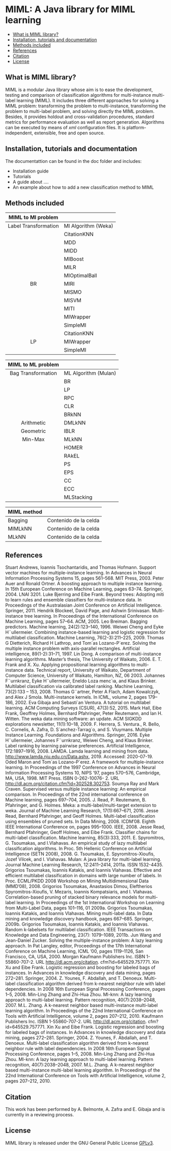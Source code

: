 # MIML: A Java library for MIML learning
* [What is MIML library?](https://github.com/kdis-lab/MIML/blob/master/README.md#what-is-miml-library)
* [Installation, tutorials and documentation](https://github.com/kdis-lab/MIML/blob/master/README.md#installation-tutorials-and-documentation)
* [Methods included](https://github.com/kdis-lab/MIML/blob/master/README.md#methods-included)
* [References](https://github.com/kdis-lab/MIML/blob/master/README.md#references)
* [Citation](https://github.com/kdis-lab/MIML/blob/master/README.md#citation)
* [License](https://github.com/kdis-lab/MIML/blob/master/README.md#license)

## What is MIML library?
MIML is a modular Java library whose aim is to ease the development, testing and comparison of classification algorithms for multi-instance multi-label learning (MIML). It includes three different approaches for solving a MIML problem: transforming the problem to multi-instance, transforming the problem to multi-label problem, and solving directly the MIML problem. Besides, it provides holdout and cross-validation procedures, standard metrics for performance evaluation as well as report generation. Algorithms can be executed by means of *xml* configuration files. It is platform-independent, extensible, free and open source.

## Installation, tutorials and documentation
The documentattion can be found in the doc folder and includes:
* Installation guide
* Tutorials
* A guide about ....
* An example about how to add a new classification method to MIML


## Methods included

|  MIML to MI problem  |                     |
|:--------------------:|---------------------|
| Label Transformation | MI Algorithm (Weka) |
|                      | CitationKNN         |
|                      | MDD                 |
|                      | MIDD                |
|                      | MIBoost             |
|                      | MILR                |
|                      | MIOptimalBall       |
|          BR          | MIRI                |
|                      | MISMO               |
|                      | MISVM               |
|                      | MITI                |
|                      | MIWrapper           |
|                      | SimpleMI            |
|                      | CitationKNN         |
|          LP          | MIWrapper           |
|                      | SimpleMI            |


|  MIML to ML problem  |                     |
|:--------------------:|---------------------|
| Bag Transformation | ML Algorithm (Mulan) |
|                      | BR        |
|                      | LP                 |
|                      | RPC                |
|                      | CLR             |
|                      | BRkNN                |
|          Arithmetic            | DMLkNN       |
|          Geometric          | IBLR                |
|          Min-Max            | MLkNN               |
|                      | HOMER               |
|                      | RAkEL               |
|                      | PS           |
|                      | EPS            |
|                      | CC         |
|                    | ECC           |
|                      | MLStacking            |


| MIML method |  |
| ------------- | ------------- |
| Bagging  | Contenido de la celda  |
| MIMLkNN  | Contenido de la celda  |
| MLkNN  | Contenido de la celda  |



## References

Stuart Andrews, Ioannis Tsochantaridis, and Thomas Hofmann. Support vector machines
for multiple-instance learning. In Advances in Neural Information Processing Systems
15, pages 561–568. MIT Press, 2003.
Peter Auer and Ronald Ortner. A boosting approach to multiple instance learning. In 15th
European Conference on Machine Learning, pages 63–74. Springer, 2004. LNAI 3201.
Luke Bjerring and Eibe Frank. Beyond trees: Adopting miti to learn rules and ensemble
classifiers for multi-instance data. In Proceedings of the Australasian Joint Conference
on Artificial Intelligence. Springer, 2011.
Hendrik Blockeel, David Page, and Ashwin Srinivasan. Multi-instance tree learning. In
Proceedings of the International Conference on Machine Learning, pages 57–64. ACM,
2005.
Leo Breiman. Bagging predictors. Machine learning, 24(2):123–140, 1996.
Weiwei Cheng and Eyke H¨ullermeier. Combining instance-based learning and logistic regression for multilabel classification. Machine Learning, 76(2-3):211–225, 2009.
Thomas G Dietterich, Richard H Lathrop, and Tom´as Lozano-P´erez. Solving the multiple
instance problem with axis-parallel rectangles. Artificial intelligence, 89(1-2):31–71, 1997.
Lin Dong. A comparison of multi-instance learning algorithms. Master’s thesis, The University of Waikato, 2006.
E. T. Frank and X. Xu. Applying propositional learning algorithms to multi-instance data.
Technical report, University of Waikato, Department of Computer Science, University of
Waikato, Hamilton, NZ, 06 2003.
Johannes F¨urnkranz, Eyke H¨ullermeier, Eneldo Loza menc´ıa, and Klaus Brinker. Multilabel
classification via calibrated label ranking. Machine Learning, 73(2):133 – 153, 2008.
Thomas G¨artner, Peter A Flach, Adam Kowalczyk, and Alex J Smola. Multi-instance
kernels. In ICML, volume 2, pages 179–186, 2002.
Eva Gibaja and Sebasti´an Ventura. A tutorial on multilabel learning. ACM Computing
Surveys (CSUR), 47(3):52, 2015.
Mark Hall, Eibe Frank, Geoffrey Holmes, Bernhard Pfahringer, Peter Reutemann, and
Ian H. Witten. The weka data mining software: an update. ACM SIGKDD explorations
newsletter, 11(1):10–18, 2009.
F. Herrera, S. Ventura., R. Bello, C. Cornelis, A. Zafra, D. S´anchez-Tarrag´o, and S. Vluymans. Multiple Instance Learning. Foundations and Algorithms. Springer, 2016.
Eyke H¨ullermeier, Johannes F¨urnkranz, Weiwei Cheng, and Klaus Brinker. Label ranking
by learning pairwise preferences. Artificial Intelligence, 172:1897–1916, 2008.
LAMDA. Lamda learning and mining from data. http://www.lamda.nju.edu.cn/Data.ashx,
2019. Accessed: 2020-07-19.
Oded Maron and Tom´as Lozano-P´erez. A framework for multiple-instance learning. In Proceedings of the 1997 Conference on Advances in Neural Information Processing Systems
10, NIPS ’97, pages 570–576, Cambridge, MA, USA, 1998. MIT Press. ISBN 0-262-10076-
2. URL http://dl.acm.org/citation.cfm?id=302528.302753.
Soumya Ray and Mark Craven. Supervised versus multiple instance learning: An empirical
comparison. In Proceedings of the 22nd international conference on Machine learning,
pages 697–704, 2005.
J. Read, P. Reutemann, B. Pfahringer, and G. Holmes. Meka: a multi-label/multi-target
extension to weka. Journal of Machine Learning Research, 17(1):667–671, 2016.
Jesse Read, Bernhard Pfahringer, and Geoff Holmes. Multi-label classification using ensembles of pruned sets. In Data Mining, 2008. ICDM’08. Eighth IEEE International
Conference on, pages 995–1000. IEEE, 2008.
Jesse Read, Bernhard Pfahringer, Geoff Holmes, and Eibe Frank. Classifier chains for
multi-label classification. Machine learning, 85(3):333, 2011.
E. Spyromitros, G. Tsoumakas, and I.Vlahavas. An empirical study of lazy multilabel classification algorithms. In Proc. 5th Hellenic Conference on Artificial Intelligence (SETN
2008), 2008.
G. Tsoumakas, E. Spyromitros-Xioufis, Jozef Vilcek, and I. Vlahavas. Mulan: A java library
for multi-label learning. Journal Machine Learning Research, 12:2411–2414, 2011a. ISSN
1532-4435.
Grigorios Tsoumakas, Ioannis Katakis, and Ioannis Vlahavas. Effective and efficient multilabel classification in domains with large number of labels. In Proc. ECML/PKDD 2008
Workshop on Mining Multidimensional Data (MMD’08), 2008.
Grigorios Tsoumakas, Anastasios Dimou, Eleftherios Spyromitros-Xioufis, V. Mezaris, Ioannis Kompatsiaris, and I. Vlahavas. Correlation-based pruning of stacked binary relevance
models for multi-label learning. In Proceedings of the 1st International Workshop on
Learning from Multi-Label Data, pages 101–116, 01 2009a.
Grigorios Tsoumakas, Ioannis Katakis, and Ioannis Vlahavas. Mining multi-label data. In
Data mining and knowledge discovery handbook, pages 667–685. Springer, 2009b.
Grigorios Tsoumakas, Ioannis Katakis, and Ioannis Vlahavas. Random k-labelsets for multilabel classification. IEEE Transactions on Knowledge and Data Engineering, 23(7):
1079–1089, 2011b.
Jun Wang and Jean-Daniel Zucker. Solving the multiple-instance problem: A lazy learning
approach. In Pat Langley, editor, Proceedings of the 17th International Conference on
Machine Learning, ICML ’00, pages 1119–1126, San Francisco, CA, USA, 2000. Morgan Kaufmann Publishers Inc. ISBN 1-55860-707-2. URL http://dl.acm.org/citation.
cfm?id=645529.757771.
Xin Xu and Eibe Frank. Logistic regression and boosting for labeled bags of instances. In
Advances in knowledge discovery and data mining, pages 272–281. Springer, 2004.
Z. Younes, F. Abdallah, and T. Denoeux. Multi-label classification algorithm derived from
k-nearest neighbor rule with label dependencies. In 2008 16th European Signal Processing
Conference, pages 1–5, 2008.
Min-Ling Zhang and Zhi-Hua Zhou. Ml-knn: A lazy learning approach to multi-label
learning. Pattern recognition, 40(7):2038–2048, 2007.
M.L. Zhang. A k-nearest neighbor based multi-instance multi-label learning algorithm. In
Proceedings of the 22nd International Conference on Tools with Artificial Intelligence,
volume 2, pages 207–212, 2010.
Kaufmann Publishers Inc. ISBN 1-55860-707-2. URL http://dl.acm.org/citation.
cfm?id=645529.757771.
Xin Xu and Eibe Frank. Logistic regression and boosting for labeled bags of instances. In
Advances in knowledge discovery and data mining, pages 272–281. Springer, 2004.
Z. Younes, F. Abdallah, and T. Denoeux. Multi-label classification algorithm derived from
k-nearest neighbor rule with label dependencies. In 2008 16th European Signal Processing
Conference, pages 1–5, 2008.
Min-Ling Zhang and Zhi-Hua Zhou. Ml-knn: A lazy learning approach to multi-label
learning. Pattern recognition, 40(7):2038–2048, 2007.
M.L. Zhang. A k-nearest neighbor based multi-instance multi-label learning algorithm. In
Proceedings of the 22nd International Conference on Tools with Artificial Intelligence,
volume 2, pages 207–212, 2010.


## Citation
This work has been performed by A. Belmonte, A. Zafra and E. Gibaja and is currently in a reviewing process.

## License
MIML library is released under the GNU General Public License [GPLv3](https://www.gnu.org/licenses/gpl-3.0.html).
